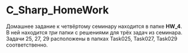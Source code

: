 # C_Sharp_HomeWork

Домашнее задание к четвёртому семинару находится в папке **HW_4**.   
В ней находится *три* папки с решениями для трёх задач из семинара.   
Задачи 25, 27, 29 расположены в папках Task025, Task027, Task029 соответственно.  
